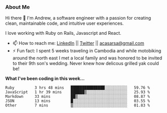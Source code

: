 <!--### Hi there 👋 -->
### About Me

Hi there 👋 I'm Andrew, a software engineer with a passion for creating clean, maintainable code, and intuitive user experiences. 

<!-- I've had a rather non-traditional journey so far. I think it stated with a fascination with consumer culture and blossomed with the dawn of the internet age (showing my age here) with user psychology. followed my passion for problem solving and people skills into law school and eventually became admitted to the NYS Bar. Ever since I read Born to Buy I've been fascinated by consumer culture  it started with Law School during the Great Recession, I passed the bar and am admitted in NYS but I couldn't find my passion in the law. I always found myself working on the company's website  // and avid board game player. I'm a career changer with a background in law and website and small business consulting. -->

I love working with Ruby on Rails, Javascript and React. 

- 📫 How to reach me: [LinkedIn](https://www.linkedin.com/in/andrew-casarsa-67325a9/) || [Twitter](https://twitter.com/AndrewCasarsa) || [acasarsa@gmail.com](mailto:acasarsa@gmail.com)
- ⚡ Fun fact: I spent 5 weeks traveling in Cambodia and while motobiking around the north east I met a local family and was honored to be invited to their 9th son's wedding. Never knew how delicous grilled yak could be! 

**What I've been coding in this week...**
<!--START_SECTION:waka-->
```text
Ruby         3 hrs 48 mins   ███████████████░░░░░░░░░░   59.76 % 
JavaScript   1 hr 39 mins    ██████▒░░░░░░░░░░░░░░░░░░   25.93 % 
Markdown     33 mins         ██▒░░░░░░░░░░░░░░░░░░░░░░   08.87 % 
JSON         13 mins         █░░░░░░░░░░░░░░░░░░░░░░░░   03.55 % 
Other        7 mins          ▒░░░░░░░░░░░░░░░░░░░░░░░░   01.83 % 
```
<!--END_SECTION:waka-->

<!--
**acasarsa/acasarsa** is a ✨ _special_ ✨ repository because its `README.md` (this file) appears on your GitHub profile.

Here are some ideas to get you started:

- 🔭 I’m currently working on ...
- 🌱 I’m currently learning ...
- 👯 I’m looking to collaborate on ...
- 🤔 I’m looking for help with ...
- 💬 Ask me about ...
- 📫 How to reach me: ...
- 😄 Pronouns: ...
- ⚡ Fun fact: ...
-->
